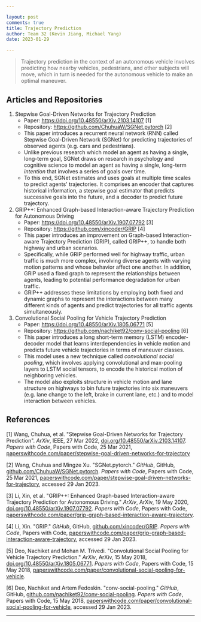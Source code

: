 ```yaml
---

layout: post
comments: true
title: Trajectory Prediction
author: Team 32 (Kevin Jiang, Michael Yang)
date: 2023-01-29

---
```


> Trajectory prediction in the context of an autonomous vehicle involves predicting how nearby vehicles, pedestrians, and other subjects will move, which in turn is needed for the autonomous vehicle to make an optimal maneuver.

## Articles and Repositories

1) Stepwise Goal-Driven Networks for Trajectory Prediction
    - Paper: https://doi.org/10.48550/arXiv.2103.14107 [1]
    - Repository: https://github.com/ChuhuaW/SGNet.pytorch [2]
    - This paper introduces a recurrent neural network (RNN) called Stepwise Goal-Driven Network (SGNet) for predicting trajectories of observed agents (e.g. cars and pedestrians).
    - Unlike previous research which model an agent as having a single, long-term goal, SGNet draws on research in psychology and cognitive science to model an agent as having a single, long-term _intention_ that involves a series of goals over time.
    - To this end, SGNet estimates and uses goals at multiple time scales to predict agents' trajectories. It comprises an encoder that captures historical information, a stepwise goal estimator that predicts successive goals into the future, and a decoder to predict future trajectory.
2) GRIP++: Enhanced Graph-based Interaction-aware Trajectory Prediction for Autonomous Driving
    - Paper: https://doi.org/10.48550/arXiv.1907.07792 [3]
    - Repository: https://github.com/xincoder/GRIP [4]
    - This paper introduces an improvement on Graph-based Interaction-aware Trajectory Prediction (GRIP), called GRIP++, to handle both highway and urban scenarios.
    - Specifically, while GRIP performed well for highway traffic, urban traffic is much more complex, involving diverse agents with varying motion patterns and whose behavior affect one another. In addition, GRIP used a fixed graph to represent the relationships between agents, leading to potential performance degradation for urban traffic.
    - GRIP++ addresses these limitations by employing both fixed and dynamic graphs to represent the interactions between many different kinds of agents and predict trajectories for all traffic agents simultaneously.
3) Convolutional Social Pooling for Vehicle Trajectory Prediction
    - Paper: https://doi.org/10.48550/arXiv.1805.06771 [5]
    - Repository: https://github.com/nachiket92/conv-social-pooling [6]
    - This paper introduces a long short-term memory (LSTM) encoder-decoder model that learns interdependencies in vehicle motion and predicts future vehicle trajectories in terms of maneuver classes.
    - This model uses a new technique called _convolutional social pooling_, which involves applying convolutional and max-pooling layers to LSTM social tensors, to encode the historical motion of neighboring vehicles.
    - The model also exploits structure in vehicle motion and lane structure on highways to bin future trajectories into six maneuvers (e.g. lane change to the left, brake in current lane, etc.) and to model interaction between vehicles.

## References

[1] Wang, Chuhua, et al. "Stepwise Goal-Driven Networks for Trajectory Prediction". *ArXiv*, IEEE, 27 Mar 2022, [doi.org/10.48550/arXiv.2103.14107](https://doi.org/10.48550/arXiv.2103.14107). *Papers with Code*, Papers with Code, 25 Mar 2021, [paperswithcode.com/paper/stepwise-goal-driven-networks-for-trajectory](https://paperswithcode.com/paper/stepwise-goal-driven-networks-for-trajectory)

[2] Wang, Chuhua and Mingze Xu. "SGNet.pytorch." *GitHub*, GitHub, [github.com/ChuhuaW/SGNet.pytorch](https://github.com/ChuhuaW/SGNet.pytorch). *Papers with Code*, Papers with Code, 25 Mar 2021, [paperswithcode.com/paper/stepwise-goal-driven-networks-for-trajectory](https://paperswithcode.com/paper/stepwise-goal-driven-networks-for-trajectory), accessed 29 Jan 2023.

[3] Li, Xin, et al. "GRIP++: Enhanced Graph-based Interaction-aware Trajectory Prediction for Autonomous Driving." *ArXiv*, ArXiv, 19 May 2020, [doi.org/10.48550/arXiv.1907.07792](https://doi.org/10.48550/arXiv.1907.07792). *Papers with Code*, Papers with Code, [paperswithcode.com/paper/grip-graph-based-interaction-aware-trajectory](https://paperswithcode.com/paper/grip-graph-based-interaction-aware-trajectory).

[4] Li, Xin. "GRIP." *GitHub*, GitHub, [github.com/xincoder/GRIP](https://github.com/xincoder/GRIP). *Papers with Code*, Papers with Code, [paperswithcode.com/paper/grip-graph-based-interaction-aware-trajectory](https://paperswithcode.com/paper/grip-graph-based-interaction-aware-trajectory), accessed 29 Jan 2023.

[5] Deo, Nachiket and Mohan M. Trivedi. "Convolutional Social Pooling for Vehicle Trajectory Prediction." *ArXiv*, ArXiv, 15 May 2018, [doi.org/10.48550/arXiv.1805.06771](https://doi.org/10.48550/arXiv.1805.06771). *Papers with Code*, Papers with Code, 15 May 2018, [paperswithcode.com/paper/convolutional-social-pooling-for-vehicle](https://paperswithcode.com/paper/convolutional-social-pooling-for-vehicle).

[6] Deo, Nachiket and Artem Fedoskin. "conv-social-pooling." *GitHub*, GitHub, [github.com/nachiket92/conv-social-pooling](https://github.com/nachiket92/conv-social-pooling). *Papers with Code*, Papers with Code, 15 May 2018, [paperswithcode.com/paper/convolutional-social-pooling-for-vehicle](https://paperswithcode.com/paper/convolutional-social-pooling-for-vehicle), accessed 29 Jan 2023.

---